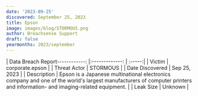 ```yaml
---
date: '2023-09-25'
discovered: September 25, 2023
title: Epson
image: images/blog/STORMOUS.png
author: Breachsense Support
draft: false
yearmonths: 2023/september
---
```


| Data Breach Report------------:     |:-------------:    | :-----:|
| Victim      | corporate.epson      | 
| Threat Actor      | STORMOUS      | 
| Date Discovered      | Sep 25, 2023      | 
| Description      | Epson is a Japanese multinational electronics company and one of the world's largest manufacturers of computer printers and information- and imaging-related equipment.      | 
| Leak Size      | Unknown      | 

